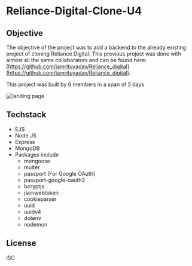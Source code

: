 # Reliance-Digital-Clone-U4

## Objective
The objective of the project was to add a backend to the already existing project of cloning Reliance Digital. This previous project was done with almost all the same collaborators and can be found here: [https://github.com/iamrituyadav/Reliance_digital](https://github.com/iamrituyadav/Reliance_digital).

This project was built by 6 members in a span of 5 days

![landing page](https://miro.medium.com/max/875/1*qRNfRbuHCDC1ct0chLZoWA.png)

## Techstack
- EJS
- Node JS
- Express
- MongoDB
- Packages include
  - mongoose
  - multer
  - passport (For Google OAuth)
  - passport-google-oauth2
  - bcryptjs
  - jsonwebtoken
  - cookieparser
  - uuid
  - uuidv4
  - dotenv
  - nodemon

## License
ISC
